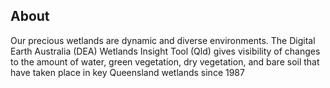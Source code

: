 ## About

Our precious wetlands are dynamic and diverse environments. The Digital Earth Australia (DEA) Wetlands Insight Tool (Qld) gives visibility of changes to the amount of water, green vegetation, dry vegetation, and bare soil that have taken place in key Queensland wetlands since 1987

